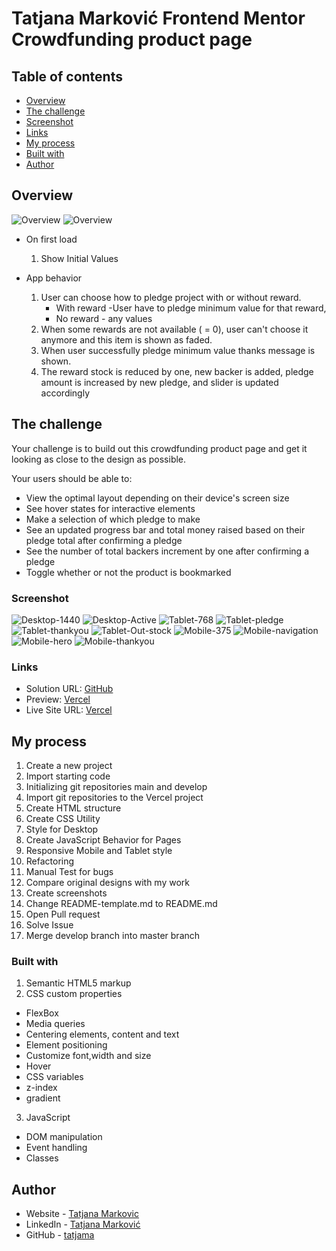 # Tatjana Marković Frontend Mentor Crowdfunding product page

## Table of contents

  - [Overview](#overview)
  - [The challenge](#the-challenge)
  - [Screenshot](#screenshot)
  - [Links](#links)
  - [My process](#my-process)
  - [Built with](#built-with)
  - [Author](#author)

## Overview
![Overview](./images/screenshots/crowd-fund-1.jpg)
![Overview](./images/screenshots/crowd-fund-2.jpg)

- On first load
  1. Show Initial Values 

- App behavior
  1. User can choose how to pledge project with or without reward. 
      -  With reward -User have to pledge minimum value for that reward,
      -  No reward - any values 
  2. When some rewards are not available ( = 0), user can't choose it anymore and this item is shown as faded.
  3. When user successfully pledge minimum value thanks message is shown.
  4. The reward stock is reduced by one, new backer is added, pledge amount is increased by new pledge, and slider is updated accordingly

## The challenge

Your challenge is to build out this crowdfunding product page and get it looking as close to the design as possible.

Your users should be able to:

- View the optimal layout depending on their device's screen size
- See hover states for interactive elements
- Make a selection of which pledge to make
- See an updated progress bar and total money raised based on their pledge total after confirming a pledge
- See the number of total backers increment by one after confirming a pledge
- Toggle whether or not the product is bookmarked

### Screenshot

![Desktop-1440 ](./images/screenshots/dt-1440.png)
![Desktop-Active ](./images/screenshots/dt-active.png)
![Tablet-768 ](./images/screenshots/tablet-768.png)
![Tablet-pledge ](./images/screenshots/tablet-pledge.png)
![Tablet-thankyou ](./images/screenshots/tablet-thn.png)
![Tablet-Out-stock ](./images/screenshots/tablet-out-stock.png)
![Mobile-375 ](./images/screenshots/mobile-375.png)
![Mobile-navigation ](./images/screenshots/mobile-nav.png)
![Mobile-hero ](./images/screenshots/mobile.png)
![Mobile-thankyou ](./images/screenshots/mobile-thn.png)


### Links

- Solution URL: [GitHub](https://github.com/tatjama/zadatak6-crowdfunding-product-page/tree/develop)
- Preview: [Vercel](https://zadatak6-crowdfunding-product-page-50ctwoiki-tatjana.vercel.app/)
- Live Site URL: [Vercel](https://zadatak6-crowdfunding-product-page.vercel.app/)

## My process

1. Create a new project
2. Import starting code
3. Initializing git repositories main and develop
4. Import git repositories to the Vercel project
5. Create HTML structure
6. Create CSS Utility
7. Style for Desktop
8. Create JavaScript Behavior for Pages
9. Responsive Mobile and Tablet style
10. Refactoring
11. Manual Test for bugs
14. Compare original designs with my work
15. Create screenshots
16. Change README-template.md to README.md
17. Open Pull request
18. Solve Issue
19. Merge develop branch into master branch
### Built with

1. Semantic HTML5 markup
2. CSS custom properties
- FlexBox
- Media queries
- Centering elements, content and text
- Element positioning
- Customize font,width and size
- Hover
- CSS variables
- z-index
- gradient
3. JavaScript
- DOM manipulation   
- Event handling
- Classes
## Author

- Website - [Tatjana Markovic](https://my-react-portfolio-tatjana.vercel.app/)
- LinkedIn - [Tatjana Marković](https://www.linkedin.com/in/tatjana-markovi%C4%87-919501189/)
- GitHub - [tatjama](https://github.com/tatjama)

